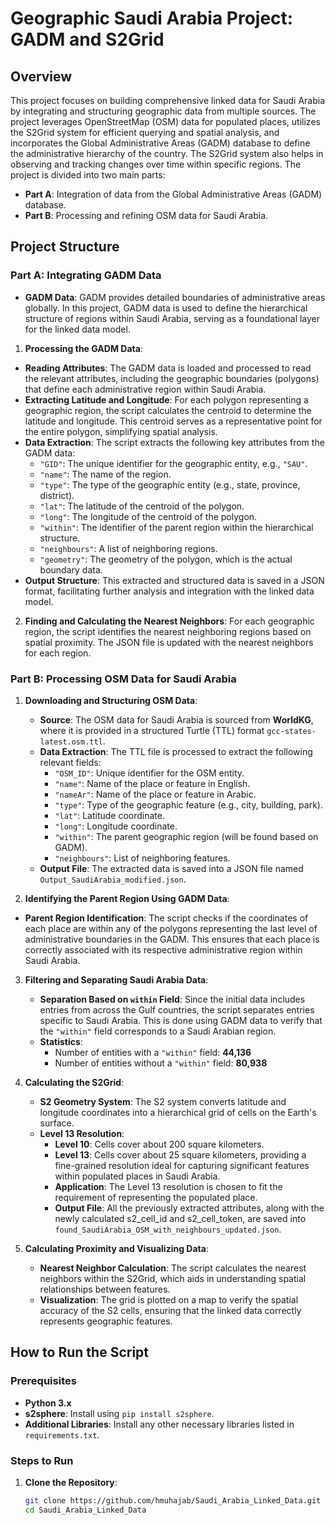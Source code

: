 # Geographic Saudi Arabia Project: GADM and S2Grid

## Overview

This project focuses on building comprehensive linked data for Saudi Arabia by integrating and structuring geographic data from multiple sources. The project leverages OpenStreetMap (OSM) data for populated places, utilizes the S2Grid system for efficient querying and spatial analysis, and incorporates the Global Administrative Areas (GADM) database to define the administrative hierarchy of the country. The S2Grid system also helps in observing and tracking changes over time within specific regions. The project is divided into two main parts:
- **Part A**: Integration of data from the Global Administrative Areas (GADM) database.
- **Part B**: Processing and refining OSM data for Saudi Arabia.

## Project Structure



### Part A: Integrating GADM Data

- **GADM Data**: GADM provides detailed boundaries of administrative areas globally. In this project, GADM data is used to define the hierarchical structure of regions within Saudi Arabia, serving as a foundational layer for the linked data model.

1.  **Processing the GADM Data**:
   - **Reading Attributes**: The GADM data is loaded and processed to read the relevant attributes, including the geographic boundaries (polygons) that define each administrative region within Saudi Arabia.
   - **Extracting Latitude and Longitude**: For each polygon representing a geographic region, the script calculates the centroid to determine the latitude and longitude. This centroid serves as a representative point for the entire polygon, simplifying spatial analysis.
   - **Data Extraction**: The script extracts the following key attributes from the GADM data:
     - `"GID"`: The unique identifier for the geographic entity, e.g., `"SAU"`.
     - `"name"`: The name of the region.
     - `"type"`: The type of the geographic entity (e.g., state, province, district).
     - `"lat"`: The latitude of the centroid of the polygon.
     - `"long"`: The longitude of the centroid of the polygon.
     - `"within"`: The identifier of the parent region within the hierarchical structure.
     - `"neighbours"`: A list of neighboring regions.
     - `"geometry"`: The geometry of the polygon, which is the actual boundary data.
   - **Output Structure**: This extracted and structured data is saved in a JSON format, facilitating further analysis and integration with the linked data model.

2. **Finding and Calculating the Nearest Neighbors**:
   For each geographic region, the script identifies the nearest neighboring regions based on spatial proximity. The JSON file is updated with the nearest neighbors for each region.


### Part B: Processing OSM Data for Saudi Arabia

1. **Downloading and Structuring OSM Data**:
   - **Source**: The OSM data for Saudi Arabia is sourced from **WorldKG**, where it is provided in a structured Turtle (TTL) format `gcc-states-latest.osm.ttl`.
   - **Data Extraction**: The TTL file is processed to extract the following relevant fields:
     - `"OSM_ID"`: Unique identifier for the OSM entity.
     - `"name"`: Name of the place or feature in English.
     - `"nameAr"`: Name of the place or feature in Arabic.
     - `"type"`: Type of the geographic feature (e.g., city, building, park).
     - `"lat"`: Latitude coordinate.
     - `"long"`: Longitude coordinate.
     - `"within"`: The parent geographic region (will be found based on GADM).
     - `"neighbours"`: List of neighboring features.
   - **Output File**: The extracted data is saved into a JSON file named `Output_SaudiArabia_modified.json`.
  
 2. **Identifying the Parent Region Using GADM Data**:
   - **Parent Region Identification**: The script checks if the coordinates of each place are within any of the polygons representing the last level of administrative boundaries in the GADM. This ensures that each place is correctly associated with its respective administrative region within Saudi Arabia.


3. **Filtering and Separating Saudi Arabia Data**:
   - **Separation Based on `within` Field**: Since the initial data includes entries from across the Gulf countries, the script separates entries specific to Saudi Arabia. This is done using GADM data to verify that the `"within"` field corresponds to a Saudi Arabian region.
   - **Statistics**:
     - Number of entities with a `"within"` field: **44,136**
     - Number of entities without a `"within"` field: **80,938**
3. **Calculating the S2Grid**:
   - **S2 Geometry System**: The S2 system converts latitude and longitude coordinates into a hierarchical grid of cells on the Earth's surface.
   - **Level 13 Resolution**:
     - **Level 10**: Cells cover about 200 square kilometers.
     - **Level 13**: Cells cover about 25 square kilometers, providing a fine-grained resolution ideal for capturing significant features within populated places in Saudi Arabia.
     - **Application**: The Level 13 resolution is chosen to fit the requirement of representing the populated place.
     - **Output File**: All the previously extracted attributes, along with the newly calculated s2_cell_id and s2_cell_token, are saved into `found_SaudiArabia_OSM_with_neighbours_updated.json`.



4. **Calculating Proximity and Visualizing Data**:
   - **Nearest Neighbor Calculation**: The script calculates the nearest neighbors within the S2Grid, which aids in understanding spatial relationships between features.
   - **Visualization**: The grid is plotted on a map to verify the spatial accuracy of the S2 cells, ensuring that the linked data correctly represents geographic features.

## How to Run the Script

### Prerequisites

- **Python 3.x**
- **s2sphere**: Install using `pip install s2sphere`.
- **Additional Libraries**: Install any other necessary libraries listed in `requirements.txt`.

### Steps to Run

1. **Clone the Repository**:
   ```bash
   git clone https://github.com/hmuhajab/Saudi_Arabia_Linked_Data.git
   cd Saudi_Arabia_Linked_Data
